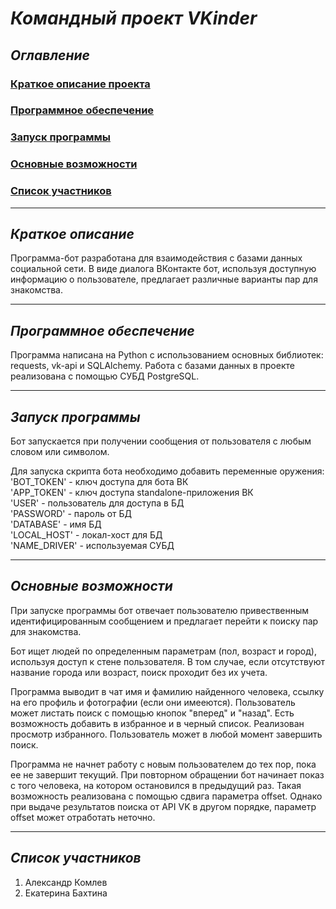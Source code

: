 # ***Командный проект VKinder***

## ***Оглавление***
### [Краткое описание проекта](#описание) 
### [Программное обеспечение](#по)
### [Запуск программы](#запуск)
### [Основные возможности](#возможности)
### [Список участников](#участники)
___
<a name="описание"></a>
## ***Краткое описание***
Программа-бот разработана для взаимодействия с базами данных социальной сети. В виде диалога ВКонтакте бот,
используя доступную информацию о пользователе, предлагает различные варианты пар для знакомства.
___
<a name="по"></a>
## ***Программное обеспечение***
Программа написана на Python с использованием основных библиотек: requests, vk-api и SQLAlchemy. Работа с базами данных в проекте реализована
с помощью СУБД PostgreSQL.
___
<a name="запуск"></a>
## ***Запуск программы***
Бот запускается при получении сообщения от пользователя с любым словом или символом. 

Для запуска скрипта бота необходимо добавить переменные оружения:\
'BOT_TOKEN' - ключ доступа для бота ВК\
'APP_TOKEN' - ключ доступа standalone-приложения ВК\
'USER' - пользователь для доступа в БД\
'PASSWORD' - пароль от БД\
'DATABASE' - имя БД\
'LOCAL_HOST' - локал-хост для БД\
'NAME_DRIVER' - используемая СУБД
___
<a name="возможности"></a>
## ***Основные возможности***
При запуске программы бот отвечает пользователю привественным идентифицированным сообщением и предлагает перейти к поиску пар для знакомства.

Бот ищет людей по определенным параметрам (пол, возраст и город), используя доступ к стене пользователя. В том случае,
если отсутствуют название города или возраст, поиск проходит без их учета.

Программа выводит в чат имя и фамилию найденного человека, ссылку на его профиль и фотографии (если они имееются). 
Пользователь может листать поиск с помощью кнопок "вперед" и "назад". Есть возможность добавить в избранное и в черный список. Реализован просмотр
избранного. Пользователь может в любой момент завершить поиск.

Программа не начнет работу с новым пользователем до тех пор, пока ее не завершит текущий. При повторном обращении бот начинает показ 
с того человека, на котором остановился в предыдущий раз. Такая возможность реализована с помощью сдвига параметра offset. Однако при выдаче результатов поиска
от API VK в другом порядке, параметр offset может отработать неточно.
___
<a name="участники"></a>
## ***Список участников***
1. Александр Комлев
2. Екатерина Бахтина








